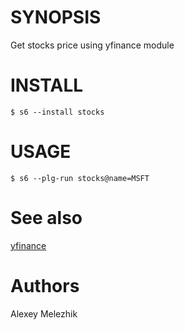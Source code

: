 # SYNOPSIS

Get stocks price using yfinance module

# INSTALL

    $ s6 --install stocks

# USAGE

    $ s6 --plg-run stocks@name=MSFT

# See also

[yfinance](https://github.com/ranaroussi/yfinance)

# Authors

Alexey Melezhik
